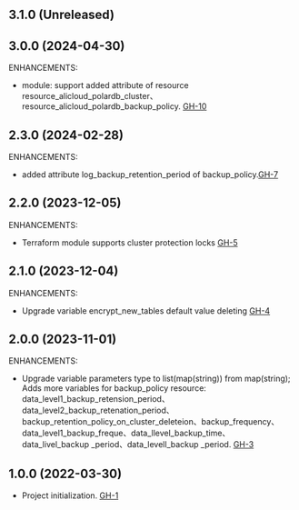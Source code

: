 ## 3.1.0 (Unreleased)
## 3.0.0 (2024-04-30)

ENHANCEMENTS:

- module: support added attribute of resource resource_alicloud_polardb_cluster、resource_alicloud_polardb_backup_policy. [GH-10](https://github.com/alibabacloud-automation/terraform-alicloud-polardb-mysql/pull/10)

## 2.3.0 (2024-02-28)

ENHANCEMENTS:

- added attribute log_backup_retention_period of backup_policy.[GH-7](https://github.com/alibabacloud-automation/terraform-alicloud-polardb-mysql/pull/7)

## 2.2.0 (2023-12-05)

ENHANCEMENTS:

- Terraform module supports cluster protection locks [GH-5](https://github.com/alibabacloud-automation/terraform-alicloud-polardb-mysql/pull/5)


## 2.1.0 (2023-12-04)

ENHANCEMENTS:

- Upgrade variable encrypt_new_tables default value deleting
[GH-4](https://github.com/alibabacloud-automation/terraform-alicloud-polardb-mysql/pull/4)

## 2.0.0 (2023-11-01)

ENHANCEMENTS:

- Upgrade variable parameters type to list(map(string)) from map(string); Adds more variables for backup_policy resource: data_level1_backup_retension_period、data_level2_backup_retenation_period、backup_retention_policy_on_cluster_deleteion、backup_frequency、data_level1_backup_freque、data_llevel_backup_time、data_livel_backup _period、data_levell_backup _period. [GH-3](https://github.com/alibabacloud-automation/terraform-alicloud-polardb-mysql/pull/3)
  
## 1.0.0 (2022-03-30)

- Project initialization. [GH-1](https://github.com/terraform-alicloud-modules/terraform-alicloud-polardb-mysql/pull/1)
